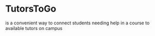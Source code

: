 # TutorsToGo
is a convenient way to connect students needing help in a course to available tutors on campus
